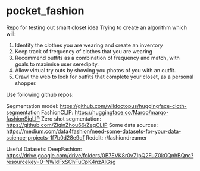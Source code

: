 # pocket_fashion
Repo for testing out smart closet idea
Trying to create an algorithm which will:
1. Identify the clothes you are wearing and create an inventory
2. Keep track of frequency of clothes that you are wearing
3. Recommend outfits as a combination of frequency and match, with goals to maximise user seredipity.
4. Allow virtual try outs by showing you photos of you with an outfit.
5. Crawl the web to look for outfits that complete your closet, as a personal shopper.


Use following github repos:

Segmentation model: https://github.com/wildoctopus/huggingface-cloth-segmentation
FashionCLIP: https://huggingface.co/Marqo/marqo-fashionSigLIP
Zero shot segmentation: https://github.com/ZiqinZhou66/ZegCLIP
Some data sources: https://medium.com/data4fashion/need-some-datasets-for-your-data-science-projects-1f7b0d28e9df
Reddit: r/fashiondreamer

Useful Datasets:
DeepFashion:
https://drive.google.com/drive/folders/0B7EVK8r0v71pQ2FuZ0k0QnhBQnc?resourcekey=0-NWldFxSChFuCpK4nzAIGsg